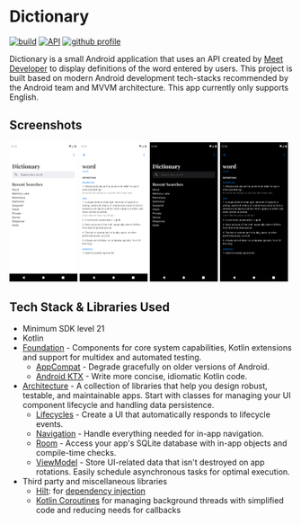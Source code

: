 # Dictionary
[![build](https://github.com/ragvax/Dictionary/actions/workflows/build.yaml/badge.svg)](https://github.com/ragvax/Dictionary/actions)
[![API](https://img.shields.io/badge/API-21%2B-brightgreen.svg?labelColor=373e45&logo=android&style=flat)](https://android-arsenal.com/api?level=21)
[![github profile](https://img.shields.io/badge/Github-ragvax-4a88ea?labelColor=373e45&style=flat&logo=github)](https://github.com/ragvax)

Dictionary is a small Android application that uses an API created by [Meet Developer](https://github.com/meetDeveloper) to display definitions of the word entered by users. This project is built based on modern Android development tech-stacks recommended by the Android team and MVVM architecture. This app currently only supports English.

## Screenshots
<img src="https://github.com/ragvax/Dictionary/blob/master/assets/home_day.png" width="24%">  <img src="https://github.com/ragvax/Dictionary/blob/master/assets/definition_day.png" width="24%">  <img src="https://github.com/ragvax/Dictionary/blob/master/assets/home_night.png" width="24%">  <img src="https://github.com/ragvax/Dictionary/blob/master/assets/definition_night.png" width="24%">

## Tech Stack & Libraries Used
* Minimum SDK level 21
* Kotlin
* [Foundation][0] - Components for core system capabilities, Kotlin extensions and support for
  multidex and automated testing.
  * [AppCompat][1] - Degrade gracefully on older versions of Android.
  * [Android KTX][2] - Write more concise, idiomatic Kotlin code.
* [Architecture][3] - A collection of libraries that help you design robust, testable, and
  maintainable apps. Start with classes for managing your UI component lifecycle and handling data
  persistence.
  * [Lifecycles][4] - Create a UI that automatically responds to lifecycle events.
  * [Navigation][5] - Handle everything needed for in-app navigation.
  * [Room][5] - Access your app's SQLite database with in-app objects and compile-time checks.
  * [ViewModel][6] - Store UI-related data that isn't destroyed on app rotations. Easily schedule
     asynchronous tasks for optimal execution.
* Third party and miscellaneous libraries
  * [Hilt][7]: for [dependency injection][8]
  * [Kotlin Coroutines][9] for managing background threads with simplified code and reducing needs for callbacks

[0]: https://developer.android.com/jetpack/components
[1]: https://developer.android.com/topic/libraries/support-library/packages#v7-appcompat
[2]: https://developer.android.com/kotlin/ktx
[3]: https://developer.android.com/jetpack/arch/
[4]: https://developer.android.com/topic/libraries/architecture/lifecycle
[5]: https://developer.android.com/topic/libraries/architecture/navigation/
[5]: https://developer.android.com/topic/libraries/architecture/room
[6]: https://developer.android.com/topic/libraries/architecture/viewmodel
[7]: https://developer.android.com/training/dependency-injection/hilt-android
[8]: https://developer.android.com/training/dependency-injection
[9]: https://kotlinlang.org/docs/reference/coroutines-overview.html
